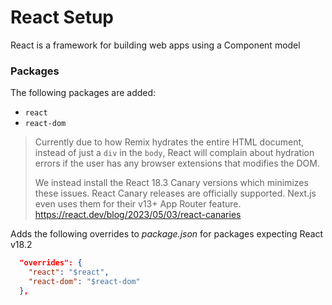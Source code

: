 # React Setup

React is a framework for building web apps using a Component model

### Packages

The following packages are added:

- `react`
- `react-dom`

> Currently due to how Remix hydrates the entire HTML document, instead of just
> a `div` in the `body`, React will complain about hydration errors if the user
> has any browser extensions that modifies the DOM.
>
> We instead install the React 18.3 Canary versions which minimizes these issues.
> React Canary releases are officially supported. Next.js even uses them for their
> v13+ App Router feature. https://react.dev/blog/2023/05/03/react-canaries

Adds the following overrides to _package.json_ for packages expecting React
v18.2

```json
  "overrides": {
    "react": "$react",
    "react-dom": "$react-dom"
  },
```
